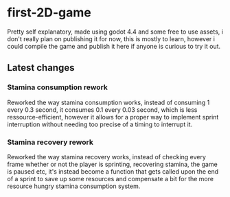 # first-2D-game
Pretty self explanatory, made using godot 4.4 and some free to use assets, i don't really plan on publishing it for now, this is mostly to learn, however i could compile the game and publish it here if anyone is curious to try it out.

## Latest changes
### Stamina consumption rework
Reworked the way stamina consumption works, instead of consuming 1 every 0.3 second, it consumes 0.1 every 0.03 second, which is less ressource-efficient, however it allows for a proper way to implement sprint interruption without needing too precise of a timing to interrupt it.
### Stamina recovery rework
Reworked the way stamina recovery works, instead of checking every frame whether or not the player is sprinting, recovering stamina, the game is paused etc, it's instead become a function that gets called upon the end of a sprint to save up some resources and compensate a bit for the more resource hungry stamina consumption system.
